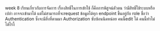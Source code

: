 week 8 เรียนเกี่ยวกับการจัดการ เรื่องสิทธิ์ในการเข้าใช้ ก็คือการพิสูจน์ตัวตน ว่ามีสิทธิ์ใช้ระบบหรือเปล่า อาจจะเข้ามาได้ แต่ไม่สามารถที่จะrequest ข้อมูลได้ทุก endpoint ขึ้นอยู่กับ role ชื่อว่า Authentication ซึ่งจะมีสิ่งที่ตามมา Authorization ซับซ้อนนิดหน่อย คนนี้edit ได้ คนนี้ทำไม่ได้ไรงี้
